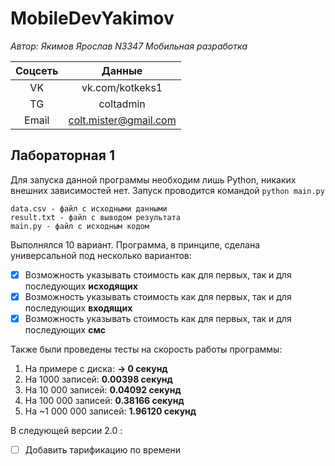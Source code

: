 # MobileDevYakimov
*Автор: Якимов Ярослав N3347 Мобильная разработка*
	
| Соцсеть | Данные |
|:---------:|:-----------------------:|
| VK | vk.com/kotkeks1 |
| TG | coltadmin |
| Email | colt.mister@gmail.com |

## Лабораторная 1
Для запуска данной программы необходим лишь Python, никаких внешних зависимостей нет.
Запуск проводится командой `python main.py`
```
data.csv - файл с исходными данными
result.txt - файл с выводом результата
main.py - файл с исходным кодом
```
Выполнялся 10 вариант. Программа, в принципе, сделана универсальной под несколько вариантов:
- [x] Возможность указывать стоимость как для первых, так и для последующих __исходящих__
- [x] Возможность указывать стоимость как для первых, так и для последующих __входящих__
- [x] Возможность указывать стоимость как для первых, так и для последующих __смс__

Также были проведены тесты на скорость работы программы:
1. На примере с диска: **-> 0 секунд**
2. На 1000 записей: **0.00398 секунд**
3. На 10 000 записей: **0.04092 секунд**
4. На 100 000 записей: **0.38166 секунд**
5. На ~1 000 000 записей: **1.96120 секунд**


В следующей версии 2.0 :
- [ ] Добавить тарификацию по времени
